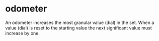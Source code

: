 # odometer
An odometer increases the most granular value (dial) in the set. When a value (dial) is reset to the starting value the next significant value must increase by one.
